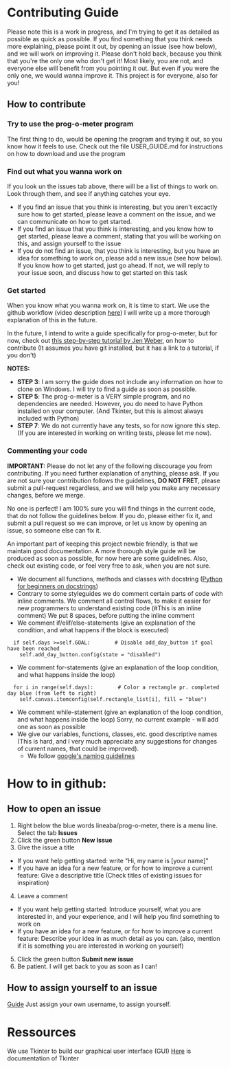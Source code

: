 # Contributing Guide
Please note this is a work in progress, and I'm trying to get it as detailed as possible as quick as possible. 
If you find something that you think needs more explaining, please point it out, by opening an issue (see how below), and we will work on improving it. Please don't hold back, because you think that you're the only one who don't get it! Most likely, you are not, and everyone else will benefit from you pointing it out. But even if you were the only one, we would wanna improve it. This project is for everyone, also for you!

## How to contribute

### Try to use the prog-o-meter program
The first thing to do, would be opening the program and trying it out, so you know how it feels to use.
Check out the file USER_GUIDE.md for instructions on how to download and use the program

### Find out what you wanna work on
If you look un the issues tab above, there will be a list of things to work on. Look through them, and see if anything catches your eye.
* If you find an issue that you think is interesting, but you aren't excactly sure how to get started, please leave a comment on the issue, and we can communicate on how to get started.
* If you find an issue that you think is interesting, and you know how to get started, please leave a comment, stating that you will be working on this, and assign yourself to the issue 
* If you do not find an issue, that you think is interesting, but you have an idea for something to work on, please add a new issue (see how below). If you know how to get started, just go ahead. If not, we will reply to your issue soon, and discuss how to get started on this task

### Get started
When you know what you wanna work on, it is time to start. We use the github workflow (video description [here](https://www.youtube.com/watch?v=PBI2Rz-ZOxU)) I will write up a more thorough explanation of this in the future.

In the future, I intend to write a guide specifically for prog-o-meter, but for now, check out [this step-by-step tutorial by Jen Weber](https://medium.com/@jenweber/your-first-open-source-contribution-a-step-by-step-technical-guide-d3aca55cc5a6), on how to contribute (It assumes you have git installed, but it has a link to a tutorial, if you don't)

__NOTES:__
  * __STEP 3__: I am sorry the guide does not include any information on how to clone on Windows. I will try to find a guide as soon as possible.
  * __STEP 5__: The prog-o-meter is a VERY simple program, and no dependencies are needed. However, you do need to have Python installed on your computer. (And Tkinter, but this is almost always included with Python)
  * __STEP 7__: We do not currently have any tests, so for now ignore this step. (If you are interested in working on writing tests, please let me now).
  
### Commenting your code
__IMPORTANT:__ Please do not let any of the following discourage you from contributing. If you need further explanation of anything, please ask. If you are not sure your contribution follows the guidelines, __DO NOT FRET__, please submit a pull-request regardless, and we will help you make any necessary changes, before we merge. 

No one is perfect! I am 100% sure you will find things in the current code, that do not follow the guidelines below. If you do, please either fix it, and submit a pull request so we can improve, or let us know by opening an issue, so someone else can fix it.

An important part of keeping this project newbie friendly, is that we maintain good documentation. 
A more thorough style guide will be produced as soon as possible, for now here are some guidelines. Also, check out existing code, or feel very free to ask, when you are not sure.
* We document all functions, methods and classes with docstring ([Python for beginners on docstrings](http://www.pythonforbeginners.com/basics/python-docstrings))
* Contrary to some styleguides we do comment certain parts of code with inline comments. We comment all control flows, to make it easier for new programmers to understand existing code (#This is an inline comment) We put 8 spaces, before putting the inline comment
* We comment if/elif/else-statements (give an explanation of the condition, and what happens if the block is executed)
```#python
  if self.days >=self.GOAL:        # Disable add_day_button if goal have been reached 
    self.add_day_button.config(state = "disabled") 
```
  * We comment for-statements (give an explanation of the loop condition, and what happens inside the loop)
```#python
  for i in range(self.days):        # Color a rectangle pr. completed day blue (from left to right)
    self.canvas.itemconfig(self.rectangle_list[i], fill = "blue")
```
  * We comment while-statement (give an explanation of the loop condition, and what happens inside the loop)
    Sorry, no current example - will add one as soon as possible
* We give our variables, functions, classes, etc. good descriptive names (This is hard, and I very much appreciate any suggestions for changes of current names, that could be improved).
  * We follow [google's naming guidelines](https://google.github.io/styleguide/pyguide.html?showone=Naming#Naming)

# How to in github:

## How to open an issue
1. Right below the blue words lineaba/prog-o-meter, there is a menu line. Select the tab __Issues__ 
2. Click the green button __New Issue__
3. Give the issue a title 
  * If you want help getting started: write "Hi, my name is [your name]"
  * If you have an idea for a new feature, or for how to improve a current feature: Give a descriptive title (Check titles of existing issues for inspiration)
4. Leave a comment
  * If you want help getting started: Introduce yourself, what you are interested in, and your experience, and I will help you find something to work on
  * If you have an idea for a new feature, or for how to improve a current feature: Describe your idea in as much detail as you can. (also, mention if it is something you are interested in working on yourself)
5. Click the green button __Submit new issue__
6. Be patient. I will get back to you as soon as I can!

## How to assign yourself to an issue
[Guide](https://help.github.com/articles/assigning-issues-and-pull-requests-to-other-github-users/ "github guide") Just assign your own username, to assign yourself.
  
 # Ressources
 We use Tkinter to build our graphical user interface (GUI) [Here](http://effbot.org/tkinterbook/tkinter-index.htm "An introducion to Tkinter") is documentation of Tkinter
